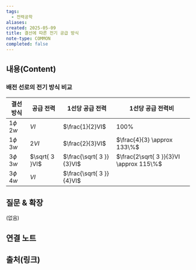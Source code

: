 ```yaml
---
tags:
  - 전력공학
aliases: 
created: 2025-05-09
title: 결선에 따른 전기 공급 방식
note-type: COMMON
completed: false
---
```


## 내용(Content)
### 배전 선로의 전기 방식 비교

| 결선 방식         | 공급 전력          | 1선당 공급 전력                | 1선당 공급 전력비                              |
| ------------- | -------------- | ------------------------ | --------------------------------------- |
| $1\phi \, 2w$ | $VI$           | $\frac{1}{2}VI$          | 100%                                    |
| $1\phi \, 3w$ | $2VI$          | $\frac{2}{3}VI$          | $\frac{4}{3} \approx 133\%$             |
| $3\phi \, 3w$ | $\sqrt{ 3 }VI$ | $\frac{\sqrt{ 3 }}{3}VI$ | $\frac{2\sqrt{ 3 }}{3}VI \approx 115\%$ |
| $3\phi \, 4w$ | $VI$           | $\frac{\sqrt{ 3 }}{4}VI$ |                                         |


## 질문 & 확장

(없음)

## 연결 노트

## 출처(링크)


